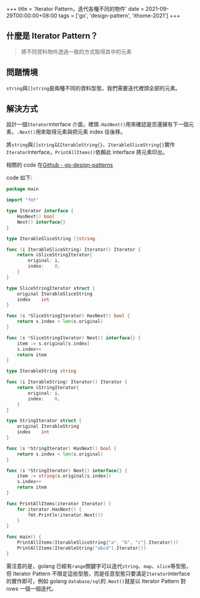 +++
title = 'Iterator Pattern，迭代各種不同的物件'
date = 2021-09-29T00:00:00+08:00
tags = ['go', 'design-pattern', 'ithome-2021']
+++

## 什麼是 Iterator Pattern？

> 將不同資料物件透過一致的方式取得其中的元素
> 

## 問題情境

`string`與`[]string`是兩種不同的資料型態，我們需要迭代裡頭全部的元素。

## 解決方式

設計一個`Iterator`interface 介面，裡頭`.HasNext()`用來確認是否還擁有下一個元素，`.Next()`用來取得元素與把元素
index 往後移。

將`string`與`[]string`以`IterableString{}`、`IterableSliceString{}`實作`Iterator`interface，`PrintAllItems()`依賴此 interface 將元素印出。

相關的 code 在[Github - go-design-patterns](https://github.com/superj80820/go-design-patterns)

code 如下:

```go
package main

import "fmt"

type Iterator interface {
	HasNext() bool
	Next() interface{}
}

type IterableSliceString []string

func (i IterableSliceString) Iterator() Iterator {
	return &SliceStringIterator{
		original: i,
		index:    0,
	}
}

type SliceStringIterator struct {
	original IterableSliceString
	index    int
}

func (s *SliceStringIterator) HasNext() bool {
	return s.index < len(s.original)
}

func (s *SliceStringIterator) Next() interface{} {
	item := s.original[s.index]
	s.index++
	return item
}

type IterableString string

func (i IterableString) Iterator() Iterator {
	return &StringIterator{
		original: i,
		index:    0,
	}
}

type StringIterator struct {
	original IterableString
	index    int
}

func (s *StringIterator) HasNext() bool {
	return s.index < len(s.original)
}

func (s *StringIterator) Next() interface{} {
	item := string(s.original[s.index])
	s.index++
	return item
}

func PrintAllItems(iterator Iterator) {
	for iterator.HasNext() {
		fmt.Println(iterator.Next())
	}
}

func main() {
	PrintAllItems(IterableSliceString{"a", "b", "c"}.Iterator())
	PrintAllItems(IterableString("abcd").Iterator())
}
```

需注意的是，golang 已經有`range`關鍵字可以迭代`string`、`map`、`slice`等型態，但 Iterator Pattern 不限定這些型態，而是任意型態只要滿足`Iterator`interface
的實作即可，例如 golang `database/sql`的`.Next()`就是以 Iterator Pattern 對 rows 一個一個迭代。
